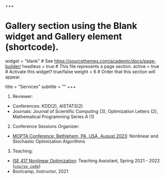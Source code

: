 +++
# Gallery section using the Blank widget and Gallery element (shortcode).
widget = "blank"  # See https://sourcethemes.com/academic/docs/page-builder/
headless = true  # This file represents a page section.
active = true  # Activate this widget? true/false
weight = 6 # Order that this section will appear.

title = "Services"
subtitle = ""
+++

1. Reviewer: 
  * Conferences: KDD(2), AISTATS(2)
  * Journals: Journal of Scientific Computing (3), Optimization Letters (2), Mathematical Programming Series A (1)

2. Conference Sessions Organizer:
  * [MOPTA Conference: Bethlehem, PA, USA, August 2023](https://coral.ise.lehigh.edu/~mopta/): Nonlinear and Stochastic Optimization Algorithms
  
3. Teaching: 
  * [ISE 417 Nonlinear Optimization](https://coral.ise.lehigh.edu/danielprobinson/teaching/ise-417/): Teaching Assistant, Spring 2021 - 2022 ([`course code`](https://github.com/daniel-p-robinson/nonlinear-optimization-course))
  * Bootcamp, Instructor, 2021
